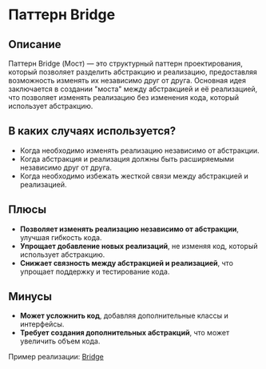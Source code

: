 # Паттерн Bridge

## Описание

Паттерн Bridge (Мост) — это структурный паттерн проектирования, который позволяет разделить абстракцию и реализацию, предоставляя возможность изменять их независимо друг от друга. Основная идея заключается в создании "моста" между абстракцией и её реализацией, что позволяет изменять реализацию без изменения кода, который использует абстракцию.

## В каких случаях используется?

- Когда необходимо изменять реализацию независимо от абстракции.
- Когда абстракция и реализация должны быть расширяемыми независимо друг от друга.
- Когда необходимо избежать жесткой связи между абстракцией и реализацией.

## Плюсы

- **Позволяет изменять реализацию независимо от абстракции**, улучшая гибкость кода.
- **Упрощает добавление новых реализаций**, не изменяя код, который использует абстракцию.
- **Снижает связность между абстракцией и реализацией**, что упрощает поддержку и тестирование кода.

## Минусы

- **Может усложнить код**, добавляя дополнительные классы и интерфейсы.
- **Требует создания дополнительных абстракций**, что может увеличить объем кода.

Пример реализации: [Bridge](bridge.ts)
